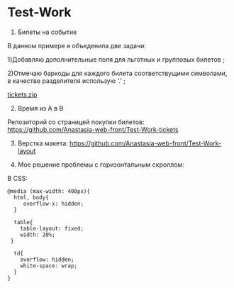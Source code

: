 # Test-Work

1. Билеты на событие

В данном примере я объеденила две задачи:

1)Добавляю дополнительные поля для льготныx и групповых билетов ;

2)Отмечаю баркоды для каждого билета соответствущими символами, в качестве разделителя использую '.' ;

[tickets.zip](https://github.com/Anastasia-web-front/Test-Work-table/files/9873112/tickets.zip)


2. Время из A в B

Репозиторий со страницей покупки билетов:
https://github.com/Anastasia-web-front/Test-Work-tickets


3. Верстка макета:
https://github.com/Anastasia-web-front/Test-Work-layout


4. Мое решение проблемы с горизонтальным скроллом:

В CSS:
```
@media (max-width: 400px){
  html, body{  
     overflow-x: hidden;     
  }
  
  table{ 
    table-layout: fixed;  
    width: 20%;   
 }
 
  td{
    overflow: hidden;  
    white-space: wrap;  
  }
}
```
